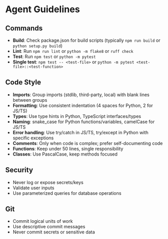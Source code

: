 # Agent Guidelines

## Commands
- **Build**: Check package.json for build scripts (typically `npm run build` or `python setup.py build`)
- **Lint**: Run `npm run lint` or `python -m flake8` or `ruff check`
- **Test**: Run `npm test` or `python -m pytest`
- **Single test**: `npm test -- <test-file>` or `python -m pytest <test-file>::<test-function>`

## Code Style
- **Imports**: Group imports (stdlib, third-party, local) with blank lines between groups
- **Formatting**: Use consistent indentation (4 spaces for Python, 2 for JS/TS)
- **Types**: Use type hints in Python, TypeScript interfaces/types
- **Naming**: snake_case for Python functions/variables, camelCase for JS/TS
- **Error handling**: Use try/catch in JS/TS, try/except in Python with specific exceptions
- **Comments**: Only when code is complex; prefer self-documenting code
- **Functions**: Keep under 50 lines, single responsibility
- **Classes**: Use PascalCase, keep methods focused

## Security
- Never log or expose secrets/keys
- Validate user inputs
- Use parameterized queries for database operations

## Git
- Commit logical units of work
- Use descriptive commit messages
- Never commit secrets or sensitive data